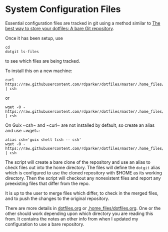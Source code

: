 System Configuration Files
==========================

Essential configuration files are tracked in git using a method similar to
[The best way to store your dotfiles: A bare Git repository](https://www.atlassian.com/git/tutorials/dotfiles).

Once it has been setup, use

	cd
	dotgit ls-files

to see which files are being tracked.

To install this on a new machine:

	curl https://raw.githubusercontent.com/rdparker/dotfiles/master/.home_files/setup.csh | csh

or

	wget -O -https://raw.githubusercontent.com/rdparker/dotfiles/master/.home_files/setup.csh | csh

On Guix ~csh~ and ~curl~ are not installed by default, so create an
alias and use ~wget~:

    alias csh='guix shell tcsh -- csh'
    wget -O - https://raw.githubusercontent.com/rdparker/dotfiles/master/.home_files/setup.csh | csh

The script will create a bare clone of the repository and use an alias to check
files out into the home directory.  The files will define the `dotgit` alias
which is configured to use the cloned repository with $HOME as its working
directory.  Then the script will checkout any nonexistent files and report any
preexisting files that differ from the repo.

It is up to the user to merge files which differ, to check in the
merged files, and to push the changes to the original repository.

There are more details in [dotfiles.org](./dotfiles.org) or
[.home_files/dotfiles.org](.home_files/dotfiles.org). One or the other should
work depending upon which directory you are reading this from. It contains the
notes an other info from when I updated my configuration to use a bare
repository.
